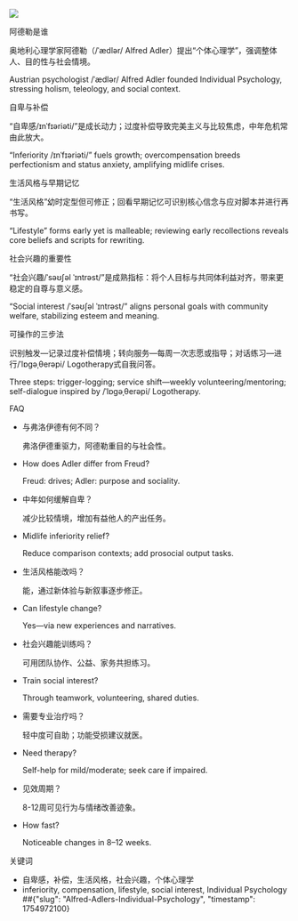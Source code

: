 ![](https://pplx-res.cloudinary.com/image/upload/v1754706482/pplx_project_search_images/6306d69849e90e59f62617d66419651c0e67eb27.png)

阿德勒是谁

奥地利心理学家阿德勒（/ˈædlər/ Alfred Adler）提出“个体心理学”，强调整体人、目的性与社会情境。

Austrian psychologist /ˈædlər/ Alfred Adler founded Individual Psychology, stressing holism, teleology, and social context.

自卑与补偿

“自卑感/ɪnˈfɪəriəti/”是成长动力；过度补偿导致完美主义与比较焦虑，中年危机常由此放大。

“Inferiority /ɪnˈfɪəriəti/” fuels growth; overcompensation breeds perfectionism and status anxiety, amplifying midlife crises.

生活风格与早期记忆

“生活风格”幼时定型但可修正；回看早期记忆可识别核心信念与应对脚本并进行再书写。

“Lifestyle” forms early yet is malleable; reviewing early recollections reveals core beliefs and scripts for rewriting.

社会兴趣的重要性

“社会兴趣/ˈsəʊʃəl ˈɪntrəst/”是成熟指标：将个人目标与共同体利益对齐，带来更稳定的自尊与意义感。

“Social interest /ˈsəʊʃəl ˈɪntrəst/” aligns personal goals with community welfare, stabilizing esteem and meaning.

可操作的三步法

识别触发—记录过度补偿情境；转向服务—每周一次志愿或指导；对话练习—进行/ˈlɒɡəˌθerəpi/ Logotherapy式自我问答。

Three steps: trigger-logging; service shift—weekly volunteering/mentoring; self-dialogue inspired by /ˈlɒɡəˌθerəpi/ Logotherapy.

FAQ

- 与弗洛伊德有何不同？
    
    弗洛伊德重驱力，阿德勒重目的与社会性。
    
- How does Adler differ from Freud?
    
    Freud: drives; Adler: purpose and sociality.
    
- 中年如何缓解自卑？
    
    减少比较情境，增加有益他人的产出任务。
    
- Midlife inferiority relief?
    
    Reduce comparison contexts; add prosocial output tasks.
    
- 生活风格能改吗？
    
    能，通过新体验与新叙事逐步修正。
    
- Can lifestyle change?
    
    Yes—via new experiences and narratives.
    
- 社会兴趣能训练吗？
    
    可用团队协作、公益、家务共担练习。
    
- Train social interest?
    
    Through teamwork, volunteering, shared duties.
    
- 需要专业治疗吗？
    
    轻中度可自助；功能受损建议就医。
    
- Need therapy?
    
    Self-help for mild/moderate; seek care if impaired.
    
- 见效周期？
    
    8-12周可见行为与情绪改善迹象。
    
- How fast?
    
    Noticeable changes in 8–12 weeks.
    

关键词

- 自卑感，补偿，生活风格，社会兴趣，个体心理学
- inferiority, compensation, lifestyle, social interest, Individual Psychology
##{"slug": "Alfred-Adlers-Individual-Psychology", "timestamp": 1754972100}